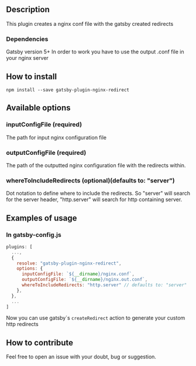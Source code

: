## Description

This plugin creates a nginx conf file with the gatsby created redirects

### Dependencies

Gatsby version 5+
In order to work you have to use the output .conf file in your nginx server

## How to install

`npm install --save gatsby-plugin-nginx-redirect`

## Available options

### inputConfigFile (required)

The path for input nginx configuration file

### outputConfigFile (required)

The path of the outputted nginx configuration file with the redirects within.

### whereToIncludeRedirects (optional)(defaults to: "server")

Dot notation to define where to include the redirects.
So "server" will search for the server header, "http.server" will search for http containing server.

## Examples of usage

### In gatsby-config.js

```javascript
plugins: [
  ...,
  {
    resolve: "gatsby-plugin-nginx-redirect",
    options: {
      inputConfigFile: `${__dirname}/nginx.conf`,
      outputConfigFile: `${__dirname}/nginx.out.conf`,
      whereToIncludeRedirects: "http.server" // defaults to: "server"
    },
  },
  ...
]
```

Now you can use gatsby\`s `createRedirect` action to generate your custom http redirects

## How to contribute

Feel free to open an issue with your doubt, bug or suggestion.
